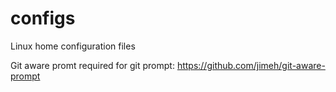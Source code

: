 configs
=======

Linux home configuration files

Git aware promt required for git prompt:
https://github.com/jimeh/git-aware-prompt
